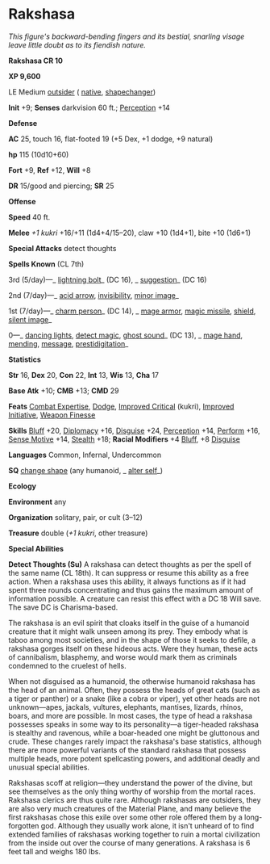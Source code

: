 # Rakshasa

_This figure's backward-bending fingers and its bestial, snarling visage leave little doubt as to its fiendish nature._

**Rakshasa CR 10**

**XP 9,600**

LE Medium [outsider](creatureTypes#_outsider) ( [native](universalMonsterRules#_telepathy), [shapechanger](creatureTypes#_shapechanger-subtype))

**Init** +9; **Senses** darkvision 60 ft.; [Perception](../skills/perception#_perception) +14

**Defense**

**AC** 25, touch 16, flat-footed 19 (+5 Dex, +1 dodge, +9 natural)

**hp** 115 (10d10+60)

**Fort** +9, **Ref** +12, **Will** +8

**DR** 15/good and piercing; **SR** 25

**Offense**

**Speed** 40 ft.

**Melee** _+1 kukri_ +16/+11 (1d4+4/15–20), claw +10 (1d4+1), bite +10 (1d6+1)

**Special Attacks** detect thoughts

**Spells Known** (CL 7th)

3rd (5/day)—_ [lightning bolt](../spells/lightningBolt#_lightning-bolt)_ (DC 16), _ [suggestion](../spells/suggestion#_suggestion)_ (DC 16)

2nd (7/day)—_ [acid arrow](../spells/acidArrow#_acid-arrow), [invisibility](../spells/invisibility#_invisibility), [minor image](../spells/minorImage#_minor-image)_

1st (7/day)—_ [charm person](../spells/charmPerson#_charm-person)_ (DC 14), _ [mage armor](../spells/mageArmor#_mage-armor), [magic missile](../spells/magicMissile#_magic-missile), [shield](../spells/shield#_shield), [silent image](../spells/silentImage#_silent-image)_

0—_ [dancing lights](../spells/dancingLights#_dancing-lights), [detect magic](../spells/detectMagic#_detect-magic), [ghost sound](../spells/ghostSound#_ghost-sound)_ (DC 13), _ [mage hand](../spells/mageHand#_mage-hand), [mending](../spells/mending#_mending), [message](../spells/message#_message), [prestidigitation](../spells/prestidigitation#_prestidigitation)_

**Statistics**

**Str** 16, **Dex** 20, **Con** 22, **Int** 13, **Wis** 13, **Cha** 17

**Base Atk** +10; **CMB** +13; **CMD** 29

**Feats** [Combat Expertise](../feats#_combat-expertise), [Dodge](../feats#_dodge), [Improved Critical](../feats#_improved-critical) (kukri), [Improved Initiative](../feats#_improved-initiative), [Weapon Finesse](../feats#_weapon-finesse)

**Skills** [Bluff](../skills/bluff#_bluff) +20, [Diplomacy](../skills/diplomacy#_diplomacy) +16, [Disguise](../skills/disguise#_disguise) +24, [Perception](../skills/perception#_perception) +14, [Perform](../skills/perform#_perform) +16, [Sense Motive](../skills/senseMotive#_sense-motive) +14, [Stealth](../skills/stealth#_stealth) +18; **Racial Modifiers** +4 [Bluff](../skills/bluff#_bluff), +8 [Disguise](../skills/disguise#_disguise)

**Languages** Common, Infernal, Undercommon

**SQ** [change shape](universalMonsterRules#_change-shape) (any humanoid, _ [alter self](../spells/alterSelf#_alter-self)_)

**Ecology**

**Environment** any

**Organization** solitary, pair, or cult (3–12)

**Treasure** double (_+1 kukri_, other treasure)

**Special Abilities**

**Detect Thoughts (Su)** A rakshasa can detect thoughts as per the spell of the same name (CL 18th). It can suppress or resume this ability as a free action. When a rakshasa uses this ability, it always functions as if it had spent three rounds concentrating and thus gains the maximum amount of information possible. A creature can resist this effect with a DC 18 Will save. The save DC is Charisma-based.

The rakshasa is an evil spirit that cloaks itself in the guise of a humanoid creature that it might walk unseen among its prey. They embody what is taboo among most societies, and in the shape of those it seeks to defile, a rakshasa gorges itself on these hideous acts. Were they human, these acts of cannibalism, blasphemy, and worse would mark them as criminals condemned to the cruelest of hells.

When not disguised as a humanoid, the otherwise humanoid rakshasa has the head of an animal. Often, they possess the heads of great cats (such as a tiger or panther) or a snake (like a cobra or viper), yet other heads are not unknown—apes, jackals, vultures, elephants, mantises, lizards, rhinos, boars, and more are possible. In most cases, the type of head a rakshasa possesses speaks in some way to its personality—a tiger-headed rakshasa is stealthy and ravenous, while a boar-headed one might be gluttonous and crude. These changes rarely impact the rakshasa's base statistics, although there are more powerful variants of the standard rakshasa that possess multiple heads, more potent spellcasting powers, and additional deadly and unusual special abilities.

Rakshasas scoff at religion—they understand the power of the divine, but see themselves as the only thing worthy of worship from the mortal races. Rakshasa clerics are thus quite rare. Although rakshasas are outsiders, they are also very much creatures of the Material Plane, and many believe the first rakshasas chose this exile over some other role offered them by a long-forgotten god. Although they usually work alone, it isn't unheard of to find extended families of rakshasas working together to ruin a mortal civilization from the inside out over the course of many generations. A rakshasa is 6 feet tall and weighs 180 lbs.

